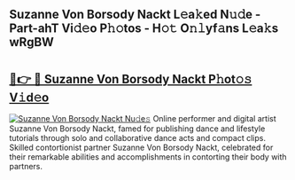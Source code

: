 ## Suzanne Von Borsody Nackt L𝚎a𝚔ed N𝚞𝚍e - Part-ahT Vi𝚍𝚎o P𝚑𝚘tos - H𝚘𝚝 O𝚗𝚕yf𝚊ns L𝚎a𝚔s wRgBW

# <h2><a href="http://kf2d26.oniu.top/?m=Suzanne+Von+Borsody+Nackt">🔗👉 🔴 Suzanne Von Borsody Nackt P𝚑ot𝚘𝚜 V𝚒d𝚎o</a></h2>

[![Suzanne Von Borsody Nackt Nu𝚍e𝚜](https://i.imgur.com/0qMVB7G.gif)](http://kf2d26.oniu.top/?m=Suzanne+Von+Borsody+Nackt)
Online performer and digital artist Suzanne Von Borsody Nackt, famed for publishing dance and lifestyle tutorials through solo and collaborative dance acts and compact clips. Skilled contortionist partner Suzanne Von Borsody Nackt, celebrated for their remarkable abilities and accomplishments in contorting their body with partners.  
